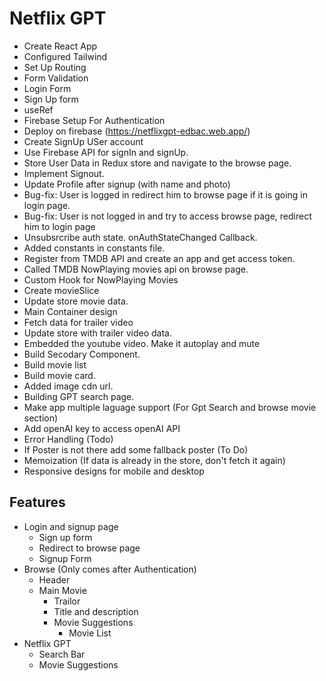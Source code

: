 # Netflix GPT
- Create React App
- Configured Tailwind
- Set Up Routing
- Form Validation
- Login Form
- Sign Up form
- useRef
- Firebase Setup For Authentication
- Deploy on firebase (https://netflixgpt-edbac.web.app/)
- Create SignUp USer account
- Use Firebase API for signIn and signUp.
- Store User Data in Redux store and navigate to the browse page.
- Implement Signout.
- Update Profile after signup (with name and photo)
- Bug-fix: User is logged in redirect him to browse page if it is going in login page. 
- Bug-fix: User is not logged in and try to access browse page, redirect him to login page
- Unsubsrcribe auth state. onAuthStateChanged Callback.
- Added constants in constants file.
- Register from TMDB API and create an app and get access token.
- Called TMDB NowPlaying movies api on browse page.
- Custom Hook for NowPlaying Movies
- Create movieSlice
- Update store movie data.
- Main Container design
- Fetch data for trailer video
- Update store with trailer video data.
- Embedded the youtube video. Make it autoplay and mute
- Build Secodary Component.
- Build movie list
- Build movie card.
- Added image cdn url.
- Building GPT search page.
- Make app multiple laguage support (For Gpt Search and browse movie section)
- Add openAI key to access openAI API
- Error Handling (Todo)
- If Poster is not there add some fallback poster (To Do)
- Memoization (If data is already in the store, don't fetch it again)
- Responsive designs for mobile and desktop

## Features
- Login and signup page
    - Sign up form
    - Redirect to browse page
    - Signup Form
- Browse (Only comes after Authentication)
    - Header
    - Main Movie
        - Trailor
        - Title and description
        - Movie Suggestions
            - Movie List
- Netflix GPT
    - Search Bar
    - Movie Suggestions